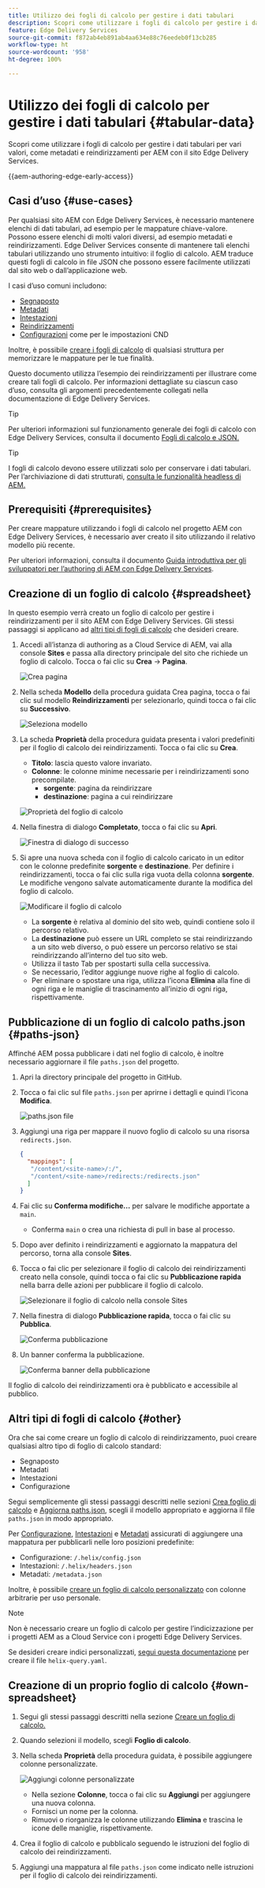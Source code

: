 ```yaml
---
title: Utilizzo dei fogli di calcolo per gestire i dati tabulari
description: Scopri come utilizzare i fogli di calcolo per gestire i dati tabulari per vari valori, come metadati e reindirizzamenti per AEM con il sito Edge Delivery Services.
feature: Edge Delivery Services
source-git-commit: f872ab4eb891ab4aa634e88c76eedeb0f13cb285
workflow-type: ht
source-wordcount: '958'
ht-degree: 100%

---
```



# Utilizzo dei fogli di calcolo per gestire i dati tabulari {#tabular-data}

Scopri come utilizzare i fogli di calcolo per gestire i dati tabulari per vari valori, come metadati e reindirizzamenti per AEM con il sito Edge Delivery Services.

{{aem-authoring-edge-early-access}}

## Casi d’uso {#use-cases}

Per qualsiasi sito AEM con Edge Delivery Services, è necessario mantenere elenchi di dati tabulari, ad esempio per le mappature chiave-valore. Possono essere elenchi di molti valori diversi, ad esempio metadati e reindirizzamenti. Edge Deliver Services consente di mantenere tali elenchi tabulari utilizzando uno strumento intuitivo: il foglio di calcolo. AEM traduce questi fogli di calcolo in file JSON che possono essere facilmente utilizzati dal sito web o dall’applicazione web.

I casi d’uso comuni includono:

* [Segnaposto](/help/edge/docs/placeholders.md)
* [Metadati](/help/edge/docs/bulk-metadata.md)
* [Intestazioni](/help/edge/docs/custom-headers.md)
* [Reindirizzamenti](/help/edge/docs/redirects.md)
* [Configurazioni](/help/edge/docs/setup-byo-cdn-push-invalidation.md) come per le impostazioni CND

Inoltre, è possibile [creare i fogli di calcolo](#own-spreadsheet) di qualsiasi struttura per memorizzare le mappature per le tue finalità.

Questo documento utilizza l’esempio dei reindirizzamenti per illustrare come creare tali fogli di calcolo. Per informazioni dettagliate su ciascun caso d’uso, consulta gli argomenti precedentemente collegati nella documentazione di Edge Delivery Services.

>[!TIP]
>
>Per ulteriori informazioni sul funzionamento generale dei fogli di calcolo con Edge Delivery Services, consulta il documento [Fogli di calcolo e JSON.](/help/edge/developer/spreadsheets.md)

>[!TIP]
>
>I fogli di calcolo devono essere utilizzati solo per conservare i dati tabulari. Per l’archiviazione di dati strutturati, [consulta le funzionalità headless di AEM.](/help/headless/introduction.md)

## Prerequisiti {#prerequisites}

Per creare mappature utilizzando i fogli di calcolo nel progetto AEM con Edge Delivery Services, è necessario aver creato il sito utilizzando il relativo modello più recente.

Per ulteriori informazioni, consulta il documento [Guida introduttiva per gli sviluppatori per l’authoring di AEM con Edge Delivery Services](/help/edge/edge-dev-getting-started.md).

## Creazione di un foglio di calcolo {#spreadsheet}

In questo esempio verrà creato un foglio di calcolo per gestire i reindirizzamenti per il sito AEM con Edge Delivery Services. Gli stessi passaggi si applicano ad [altri tipi di fogli di calcolo](#other) che desideri creare.

1. Accedi all’istanza di authoring as a Cloud Service di AEM, vai alla console **Sites** e passa alla directory principale del sito che richiede un foglio di calcolo. Tocca o fai clic su **Crea** -> **Pagina**.

   ![Crea pagina](assets/tabular-data/tabular-data-create-page.png)

1. Nella scheda **Modello** della procedura guidata Crea pagina, tocca o fai clic sul modello **Reindirizzamenti** per selezionarlo, quindi tocca o fai clic su **Successivo**.

   ![Seleziona modello](assets/tabular-data/tabular-data-create-page-teamplate-redirects.png)

1. La scheda **Proprietà** della procedura guidata presenta i valori predefiniti per il foglio di calcolo dei reindirizzamenti. Tocca o fai clic su **Crea**.

   * **Titolo**: lascia questo valore invariato.
   * **Colonne**: le colonne minime necessarie per i reindirizzamenti sono precompilate.
      * **sorgente**: pagina da reindirizzare
      * **destinazione**: pagina a cui reindirizzare

   ![Proprietà del foglio di calcolo](assets/tabular-data/tabular-data-create-page-properties-redirects.png)

1. Nella finestra di dialogo **Completato**, tocca o fai clic su **Apri**.

   ![Finestra di dialogo di successo](assets/tabular-data/tabular-data-success.png)

1. Si apre una nuova scheda con il foglio di calcolo caricato in un editor con le colonne predefinite **sorgente** e **destinazione**. Per definire i reindirizzamenti, tocca o fai clic sulla riga vuota della colonna **sorgente**. Le modifiche vengono salvate automaticamente durante la modifica del foglio di calcolo.

   ![Modificare il foglio di calcolo](assets/tabular-data/tabular-data-edit-redirects.png)

   * La **sorgente** è relativa al dominio del sito web, quindi contiene solo il percorso relativo.
   * La **destinazione** può essere un URL completo se stai reindirizzando a un sito web diverso, o può essere un percorso relativo se stai reindirizzando all’interno del tuo sito web.
   * Utilizza il tasto Tab per spostarti sulla cella successiva.
   * Se necessario, l’editor aggiunge nuove righe al foglio di calcolo.
   * Per eliminare o spostare una riga, utilizza l’icona **Elimina** alla fine di ogni riga e le maniglie di trascinamento all’inizio di ogni riga, rispettivamente.

## Pubblicazione di un foglio di calcolo paths.json {#paths-json}

Affinché AEM possa pubblicare i dati nel foglio di calcolo, è inoltre necessario aggiornare il file `paths.json` del progetto.

1. Apri la directory principale del progetto in GitHub.

1. Tocca o fai clic sul file `paths.json` per aprirne i dettagli e quindi l’icona **Modifica**.

   ![paths.json file](assets/tabular-data/tabular-data-paths-json.png)

1. Aggiungi una riga per mappare il nuovo foglio di calcolo su una risorsa `redirects.json`.

   ```json
   {
     "mappings": [
      "/content/<site-name>/:/",
      "/content/<site-name>/redirects:/redirects.json"
     ]
   }
   ```

1. Fai clic su **Conferma modifiche...** per salvare le modifiche apportate a `main`.

   * Conferma `main` o crea una richiesta di pull in base al processo.

1. Dopo aver definito i reindirizzamenti e aggiornato la mappatura del percorso, torna alla console **Sites**.

1. Tocca o fai clic per selezionare il foglio di calcolo dei reindirizzamenti creato nella console, quindi tocca o fai clic su **Pubblicazione rapida** nella barra delle azioni per pubblicare il foglio di calcolo.

   ![Selezionare il foglio di calcolo nella console Sites](assets/tabular-data/tabular-data-select-publish.png)

1. Nella finestra di dialogo **Pubblicazione rapida**, tocca o fai clic su **Pubblica**.

   ![Conferma pubblicazione](assets/tabular-data/tabular-data-quick-publish.png)

1. Un banner conferma la pubblicazione.

   ![Conferma banner della pubblicazione](assets/tabular-data/tabular-data-publish-banner.png)

Il foglio di calcolo dei reindirizzamenti ora è pubblicato e accessibile al pubblico.

## Altri tipi di fogli di calcolo {#other}

Ora che sai come creare un foglio di calcolo di reindirizzamento, puoi creare qualsiasi altro tipo di foglio di calcolo standard:

* Segnaposto
* Metadati
* Intestazioni
* Configurazione

Segui semplicemente gli stessi passaggi descritti nelle sezioni [Crea foglio di calcolo](#spreadsheet) e [Aggiorna paths.json](#paths-json), scegli il modello appropriato e aggiorna il file `paths.json` in modo appropriato.

Per [Configurazione](https://www.aem.live/docs/configuration), [Intestazioni](https://www.aem.live/docs/custom-headers) e [Metadati](https://www.aem.live/docs/bulk-metadata) assicurati di aggiungere una mappatura per pubblicarli nelle loro posizioni predefinite:

* Configurazione: `/.helix/config.json`
* Intestazioni: `/.helix/headers.json`
* Metadati: `/metadata.json`

Inoltre, è possibile [creare un foglio di calcolo personalizzato](#own-spreadsheet) con colonne arbitrarie per uso personale.

>[!NOTE]
>
>Non è necessario creare un foglio di calcolo per gestire l’indicizzazione per i progetti AEM as a Cloud Service con i progetti Edge Delivery Services.
>
>Se desideri creare indici personalizzati, [segui questa documentazione](https://www.aem.live/developer/indexing#setting-up-more-index-configurations) per creare il file `helix-query.yaml`.

## Creazione di un proprio foglio di calcolo {#own-spreadsheet}

1. Segui gli stessi passaggi descritti nella sezione [Creare un foglio di calcolo.](#spreadsheet)

1. Quando selezioni il modello, scegli **Foglio di calcolo**.

1. Nella scheda **Proprietà** della procedura guidata, è possibile aggiungere colonne personalizzate.

   ![Aggiungi colonne personalizzate](assets/tabular-data/tabular-data-own-spreadsheet.png)

   * Nella sezione **Colonne**, tocca o fai clic su **Aggiungi** per aggiungere una nuova colonna.
   * Fornisci un nome per la colonna.
   * Rimuovi o riorganizza le colonne utilizzando **Elimina** e trascina le icone delle maniglie, rispettivamente.

1. Crea il foglio di calcolo e pubblicalo seguendo le istruzioni del foglio di calcolo dei reindirizzamenti.

1. Aggiungi una mappatura al file `paths.json` come indicato nelle istruzioni per il foglio di calcolo dei reindirizzamenti.
